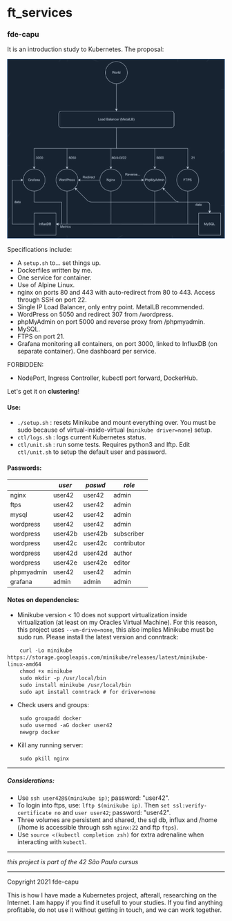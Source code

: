 # ft_services
### fde-capu

It is an introduction study to Kubernetes.
The proposal:

![42 given cluster chart](https://github.com/fde-capu/ft_services/blob/master/chart.png "Cluster Chart Given by 42")

Specifications include:

- A `setup.sh` to... set things up.
- Dockerfiles written by me.
- One service for container.
- Use of Alpine Linux.
- nginx on ports 80 and 443 with auto-redirect from 80 to 443. Access through SSH on port 22.
- Single IP Load Balancer, only entry point. MetalLB recommended.
- WordPress on 5050 and redirect 307 from /wordpress.
- phpMyAdmin on port 5000 and reverse proxy from /phpmyadmin.
- MySQL.
- FTPS on port 21.
- Grafana monitoring all containers, on port 3000, linked to InfluxDB (on separate container). One dashboard per service.

FORBIDDEN:
- NodePort, Ingress Controller, kubectl port forward, DockerHub.

Let's get it on **clustering**!

#### Use:

- `./setup.sh` : resets Minikube and mount everything over. You must be sudo because of virtual-inside-virtual (`minikube driver=none`) setup.
- `ctl/logs.sh` : logs current Kubernetes status.
- `ctl/unit.sh` : run some tests. Requires python3 and lftp. Edit `ctl/unit.sh` to setup the default user and password.

#### Passwords:

|               | _user_  | _paswd_ | _role_      |
| ------------- | ------- | ------- | ----------- |
| nginx         | user42  | user42  | admin       |
| ftps          | user42  | user42  | admin       |
| mysql         | user42  | user42  | admin       |
| wordpress     | user42  | user42  | admin       |
| wordpress     | user42b | user42b | subscriber  |
| wordpress     | user42c | user42c | contributor |
| wordpress     | user42d | user42d | author      |
| wordpress     | user42e | user42e | editor      |
| phpmyadmin    | user42  | user42  | admin       |
| grafana       | admin   | admin   | admin       |

#### Notes on dependencies:

- Minikube version < 10 does not support virtualization inside virtualization (at least on my Oracles Virtual Machine). For this reason, this project uses `--vm-drive=none`, this also implies Minikube must be sudo run. Please install the latest version and conntrack:

```
	curl -Lo minikube https://storage.googleapis.com/minikube/releases/latest/minikube-linux-amd64
	chmod +x minikube
	sudo mkdir -p /usr/local/bin
	sudo install minikube /usr/local/bin
	sudo apt install conntrack # for driver=none
```

- Check users and groups:

```
	sudo groupadd docker
	sudo usermod -aG docker user42
	newgrp docker
```

- Kill any running server:

```
	sudo pkill nginx
```

---

##### Considerations:

- Use `ssh user42@$(minikube ip)`; password: "user42".
- To login into ftps, use: `lftp $(minikube ip)`. Then `set ssl:verify-certificate no` and `user user42`; password: "user42".
- Three volumes are persistent and shared, the sql db, influx and /home (/home is accessible through ssh `nginx:22` and ftp `ftps`).
- Use `source <(kubectl completion zsh)` for extra adrenaline when interacting with `kubectl`.

---

*this project is part of the 42 São Paulo cursus*

---

Copyright 2021 fde-capu

This is how I have made a Kubernetes project, afterall, researching on the Internet. I am happy if you find it usefull to your studies. If you find anything profitable, do not use it without getting in touch, and we can work together.
